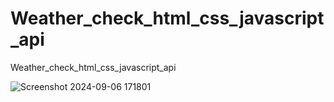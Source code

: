 # Weather_check_html_css_javascript_api
Weather_check_html_css_javascript_api

![Screenshot 2024-09-06 171801](https://github.com/user-attachments/assets/0bcb8141-854e-4560-a771-bbfbb7d12c72)
